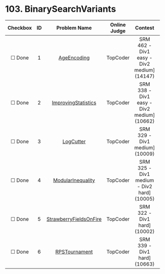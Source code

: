 # 103. BinarySearchVariants


| Checkbox | ID | Problem Name|Online Judge|Contest|Difficulty Level|
|:---:|:---:|:---:|:---:|:---:|:---:|
|&#9744; Done|1|[AgeEncoding](http://community.topcoder.com/stat?c=problem_statement&pm=10589)|TopCoder|SRM 462 - Div1 easy - Div2 medium] (14147)|4|
|&#9744; Done|2|[ImprovingStatistics](http://community.topcoder.com/stat?c=problem_statement&pm=7386)|TopCoder|SRM 338 - Div1 easy - Div2 medium] (10662)|4|
|&#9744; Done|3|[LogCutter](http://community.topcoder.com/stat?c=problem_statement&pm=5955)|TopCoder|SRM 329 - Div1 medium] (10009)|5|
|&#9744; Done|4|[ModularInequality](http://community.topcoder.com/stat?c=problem_statement&pm=6765)|TopCoder|SRM 325 - Div1 medium - Div2 hard] (10005)|6|
|&#9744; Done|5|[StrawberryFieldsOnFire](http://community.topcoder.com/stat?c=problem_statement&pm=6646)|TopCoder|SRM 322 - Div1 hard] (10002)|9|
|&#9744; Done|6|[RPSTournament](http://community.topcoder.com/stat?c=problem_statement&pm=6539)|TopCoder|SRM 339 - Div1 hard] (10663)|9|
